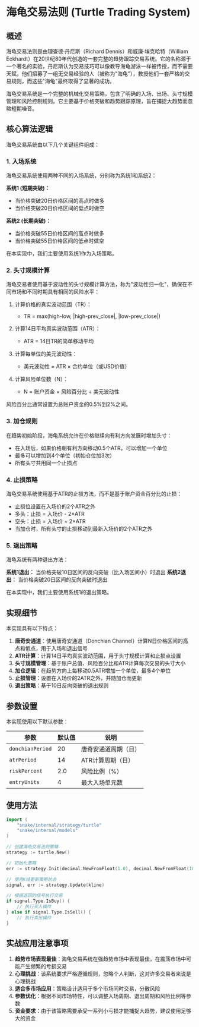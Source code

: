 # 海龟交易法则 (Turtle Trading System)

## 概述

海龟交易法则是由理查德·丹尼斯（Richard Dennis）和威廉·埃克哈特（William Eckhardt）在20世纪80年代创造的一套完整的趋势跟踪交易系统。它的名称源于一个著名的实验，丹尼斯认为交易技巧可以像教导海龟游泳一样被传授，而不需要天赋。他们招募了一组无交易经验的人（被称为"海龟"），教授他们一套严格的交易规则，而这些"海龟"最终取得了显著的成功。

海龟交易系统是一个完整的机械化交易策略，包含了明确的入场、出场、头寸规模管理和风险控制规则。它主要基于价格突破和趋势跟踪原理，旨在捕捉大趋势而忽略短期噪音。

## 核心算法逻辑

海龟交易系统由以下几个关键组件组成：

### 1. 入场系统

海龟交易系统使用两种不同的入场系统，分别称为系统1和系统2：

**系统1 (短期突破)：**
- 当价格突破20日价格区间的高点时做多
- 当价格突破20日价格区间的低点时做空

**系统2 (长期突破)：**
- 当价格突破55日价格区间的高点时做多
- 当价格突破55日价格区间的低点时做空

在本实现中，我们主要使用系统1作为入场策略。

### 2. 头寸规模计算

海龟交易者使用基于波动性的头寸规模计算方法，称为"波动性归一化"，确保在不同市场和不同时期具有相同的风险水平：

1. 计算价格的真实波动范围（TR）：
   - TR = max(high-low, |high-prev_close|, |low-prev_close|)

2. 计算14日平均真实波动范围（ATR）：
   - ATR = 14日TR的简单移动平均

3. 计算每单位的美元波动性：
   - 美元波动性 = ATR × 合约单位（或USD价值）

4. 计算风险单位数（N）：
   - N = 账户资金 × 风险百分比 ÷ 美元波动性

风险百分比通常设置为总账户资金的0.5%到2%之间。

### 3. 加仓规则

在趋势初始阶段，海龟系统允许在价格继续向有利方向发展时增加头寸：

- 在入场后，如果价格朝有利方向移动0.5个ATR，可以增加一个单位
- 最多可以增加到4个单位（初始仓位加3次）
- 所有头寸共用同一个止损点

### 4. 止损策略

海龟交易系统使用基于ATR的止损方法，而不是基于账户资金百分比的止损：

- 止损位设置在入场价的2个ATR之外
- 多头：止损 = 入场价 - 2×ATR
- 空头：止损 = 入场价 + 2×ATR
- 当加仓时，所有头寸的止损移动到最新入场价的2个ATR之外

### 5. 退出策略

海龟系统有两种退出方法：

**系统1退出：** 当价格突破10日区间的反向突破（比入场区间小）时退出
**系统2退出：** 当价格突破20日区间的反向突破时退出

在本实现中，我们主要使用系统1的退出策略。

## 实现细节

本实现具有以下特点：

1. **唐奇安通道**：使用唐奇安通道（Donchian Channel）计算N日价格区间的高点和低点，用于入场和退出信号
2. **ATR计算**：计算14日平均真实波动范围，用于头寸规模计算和止损点设置
3. **头寸规模管理**：基于账户总值、风险百分比和ATR计算每次交易的头寸大小
4. **加仓逻辑**：在趋势方向上每移动0.5ATR增加一个单位，最多4个单位
5. **止损管理**：设置在入场价的2ATR之外，并随加仓而更新
6. **退出策略**：基于10日反向突破的退出规则

## 参数设置

本实现使用以下默认参数：

| 参数 | 默认值 | 说明 |
|------|--------|------|
| `donchianPeriod` | 20 | 唐奇安通道周期（日） |
| `atrPeriod` | 14 | ATR计算周期（日） |
| `riskPercent` | 2.0 | 风险比例（%） |
| `entryUnits` | 4 | 最大入场单元数 |

## 使用方法

```go
import (
    "snake/internal/strategy/turtle"
    "snake/internal/models"
)

// 创建海龟交易法则策略
strategy := turtle.New()

// 初始化策略
err := strategy.Init(decimal.NewFromFloat(1.0), decimal.NewFromFloat(10000.0))

// 使用K线更新策略状态
signal, err := strategy.Update(kline)

// 根据返回的信号执行交易
if signal.Type.IsBuy() {
    // 执行买入操作
} else if signal.Type.IsSell() {
    // 执行卖出操作
}
```

## 实战应用注意事项

1. **趋势市场表现最佳**：海龟交易系统在强趋势市场中表现最佳，在震荡市场中可能产生频繁的亏损交易
2. **心理挑战**：该系统要求严格遵循规则，忽略个人判断，这对许多交易者来说是心理挑战
3. **适合多市场应用**：策略设计适用于多个市场同时交易，分散风险
4. **参数优化**：根据不同市场特性，可以调整入场周期、退出周期和风险比例等参数
5. **资金要求**：由于该策略需要承受一系列小亏损才能捕捉大趋势，建议使用足够大的资金 